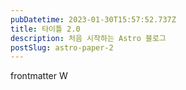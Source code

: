 ```yaml
---
pubDatetime: 2023-01-30T15:57:52.737Z
title: 타이틀 2.0
description: 처음 시작하는 Astro 블로그
postSlug: astro-paper-2
---
```


frontmatter
W
